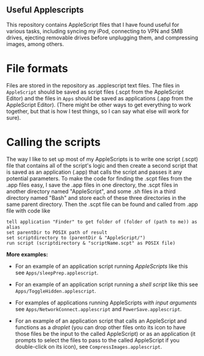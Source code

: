 Useful Applescripts
-------------------
This repository contains AppleScript files that I have found useful for various tasks, including syncing my iPod, connecting to VPN and SMB drives, ejecting removable drives before unplugging them, and compressing images, among others.

File formats
============
Files are stored in the repository as .applescript text files.  The files in `AppleScript` should be saved as script files (.scpt from the AppleScript Editor) and the files in `Apps` should be saved as applications (.app from the AppleScript Editor).  (There might be other ways to get everything to work together, but that is how I test things, so I can say what else will work for sure).

Calling the scripts
===================
The way I like to set up most of my AppleScripts is to write one script (.scpt) file that contains all of the script's logic and then create a second script that is saved as an application (.app) that calls the script and passes it any potential parameters.  To make the code for finding the .scpt files from the .app files easy, I save the .app files in one directory, the .scpt files in another directory named "AppleScript", and some .sh files in a third directory named "Bash" and store each of these three directories in the same parent directory.  Then the .scpt file can be found and called from .app file with code like

    tell application "Finder" to get folder of (folder of (path to me)) as alias
    set parentDir to POSIX path of result
    set scriptdirectory to (parentDir & "AppleScript/")
    run script (scriptdirectory & "scriptName.scpt" as POSIX file)

**More examples:**

* For an example of an application script running *AppleScripts* like this see `Apps/sleepPrep.applescript`.

* For an example of an application script running a *shell script* like this see `Apps/ToggleHidden.applescript`.

* For examples of applications running AppleScripts *with input arguments* see `Apps/NetworkConnect.applescript` and `PowerSave.applescript`.

* For an example of an application script that calls an AppleScript and functions as a *droplet* (you can drop other files onto its icon to have those files be the input to the called AppleScript) or as an application (it prompts to select the files to pass to the called AppleScript if you double-click on its icon), see `CompressImages.applescript`.

